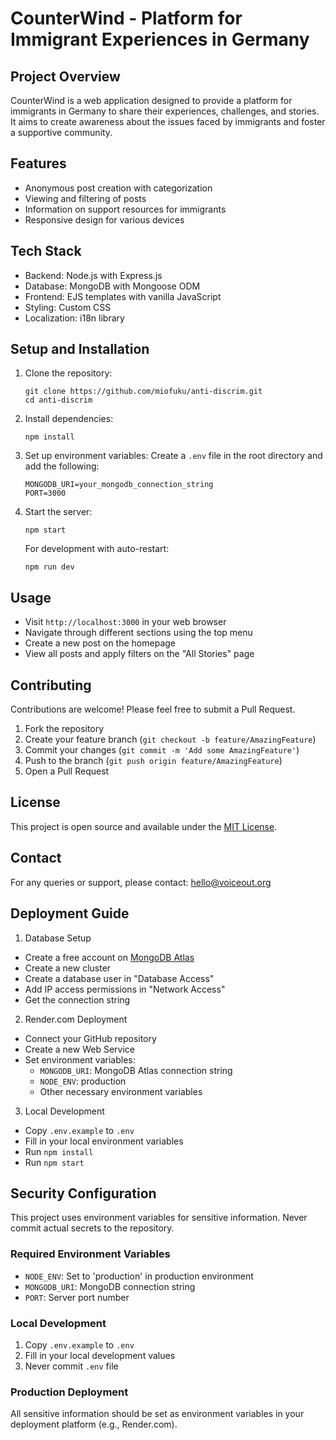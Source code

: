 # CounterWind - Platform for Immigrant Experiences in Germany

## Project Overview

CounterWind is a web application designed to provide a platform for immigrants in Germany to share their experiences, challenges, and stories. It aims to create awareness about the issues faced by immigrants and foster a supportive community.

## Features

- Anonymous post creation with categorization
- Viewing and filtering of posts
- Information on support resources for immigrants
- Responsive design for various devices

## Tech Stack

- Backend: Node.js with Express.js
- Database: MongoDB with Mongoose ODM
- Frontend: EJS templates with vanilla JavaScript
- Styling: Custom CSS
- Localization: i18n library


## Setup and Installation

1. Clone the repository:
   ```
   git clone https://github.com/miofuku/anti-discrim.git
   cd anti-discrim
   ```

2. Install dependencies:
   ```
   npm install
   ```

3. Set up environment variables:
   Create a `.env` file in the root directory and add the following:
   ```
   MONGODB_URI=your_mongodb_connection_string
   PORT=3000
   ```

4. Start the server:
   ```
   npm start
   ```

   For development with auto-restart:
   ```
   npm run dev
   ```

## Usage

- Visit `http://localhost:3000` in your web browser
- Navigate through different sections using the top menu
- Create a new post on the homepage
- View all posts and apply filters on the "All Stories" page

## Contributing

Contributions are welcome! Please feel free to submit a Pull Request.

1. Fork the repository
2. Create your feature branch (`git checkout -b feature/AmazingFeature`)
3. Commit your changes (`git commit -m 'Add some AmazingFeature'`)
4. Push to the branch (`git push origin feature/AmazingFeature`)
5. Open a Pull Request

## License

This project is open source and available under the [MIT License](LICENSE).

## Contact

For any queries or support, please contact: hello@voiceout.org

## Deployment Guide

1. Database Setup
- Create a free account on [MongoDB Atlas](https://www.mongodb.com/cloud/atlas)
- Create a new cluster
- Create a database user in "Database Access"
- Add IP access permissions in "Network Access"
- Get the connection string

2. Render.com Deployment
- Connect your GitHub repository
- Create a new Web Service
- Set environment variables:
  - `MONGODB_URI`: MongoDB Atlas connection string
  - `NODE_ENV`: production
  - Other necessary environment variables

3. Local Development
- Copy `.env.example` to `.env`
- Fill in your local environment variables
- Run `npm install`
- Run `npm start`

## Security Configuration

This project uses environment variables for sensitive information. Never commit actual secrets to the repository.

### Required Environment Variables
- `NODE_ENV`: Set to 'production' in production environment
- `MONGODB_URI`: MongoDB connection string
- `PORT`: Server port number

### Local Development
1. Copy `.env.example` to `.env`
2. Fill in your local development values
3. Never commit `.env` file

### Production Deployment
All sensitive information should be set as environment variables in your deployment platform (e.g., Render.com).
